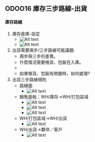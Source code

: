 ## ODOO16 庫存三步路線-出貨
#### 庫存路線
1. 庫存倉庫-設定
   + ![Alt text](https://github.com/ksharry/odoo-repository/blob/main/pic/A5111.png?raw=true)
   + ![Alt text](https://github.com/ksharry/odoo-repository/blob/main/pic/A51126.png?raw=true)
2. 出貨需要兩步/三步路線可能議題:
   + 兩步與三步的差異。
   + 什麼情況需要檢貨、包裝在入庫。
   + 
   + 如果檢貨、包裝有問題時，如何處理?
3. 出貨三步路線規則
   + 路線圖
     + ![Alt text](https://github.com/ksharry/odoo-repository/blob/main/pic/A5113.png?raw=true)
   + 銷售面板：WH/庫存->WH/打包區域
     + ![Alt text](https://github.com/ksharry/odoo-repository/blob/main/pic/A51121.png?raw=true)
     + ![Alt text](https://github.com/ksharry/odoo-repository/blob/main/pic/A51122.png?raw=true)
     + ![Alt text](https://github.com/ksharry/odoo-repository/blob/main/pic/A51123.png?raw=true)
   + WH/打包區域->WH/出貨
     + ![Alt text](https://github.com/ksharry/odoo-repository/blob/main/pic/A51124.png?raw=true)
   + WH/出貨->夥伴／客戶
     + ![Alt text](https://github.com/ksharry/odoo-repository/blob/main/pic/A51125.png?raw=true)
